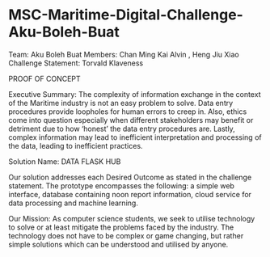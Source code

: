 # MSC-Maritime-Digital-Challenge-Aku-Boleh-Buat

Team: Aku Boleh Buat
Members: Chan Ming Kai Alvin , Heng Jiu Xiao
Challenge Statement: Torvald Klaveness

PROOF OF CONCEPT

Executive Summary:
The complexity of information exchange in the context of the Maritime industry is not an easy problem to solve. Data entry procedures provide loopholes for human errors to creep in. Also, ethics come into question especially when different stakeholders may benefit or detriment due to how ‘honest’ the data entry procedures are. Lastly, complex information may lead to inefficient interpretation and processing of the data, leading to inefficient practices.

Solution Name: DATA FLASK HUB

Our solution addresses each Desired Outcome as stated in the challenge statement. The prototype encompasses the following: a simple web interface, database containing noon report information, cloud service for data processing and machine learning.

Our Mission:
As computer science students, we seek to utilise technology to solve or at least mitigate the problems faced by the industry. The technology does not have to be complex or game changing, but rather simple solutions which can be understood and utilised by anyone.
